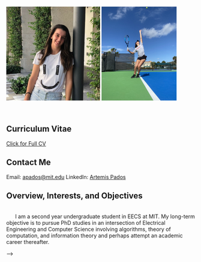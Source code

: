 <p> <img src="/images/headshot.jpg" width="250" height="250" align="left "> <img src="/images/me.1.jpg" width="200" height="250" align="right "></p>
  <br clear="left"/>
  
## Curriculum Vitae
<a href="/papers/ArtemisPados_CV.pdf">Click for Full CV</a>

## Contact Me
Email: [apados@mit.edu](mailto:apados@mit.edu?)
LinkedIn: [Artemis Pados](https://www.linkedin.com/in/artemis-pados-2178921b4/)

## Overview, Interests, and Objectives
<br/>
&nbsp;&nbsp;&nbsp;&nbsp;&nbsp;&nbsp;I am a second year undergraduate student in EECS at MIT. My long-term objective is to
pursue PhD studies in an intersection of Electrical Engineering and Computer Science involving
algorithms, theory of computation, and information theory and perhaps attempt an academic
career thereafter.<br/>



-->
